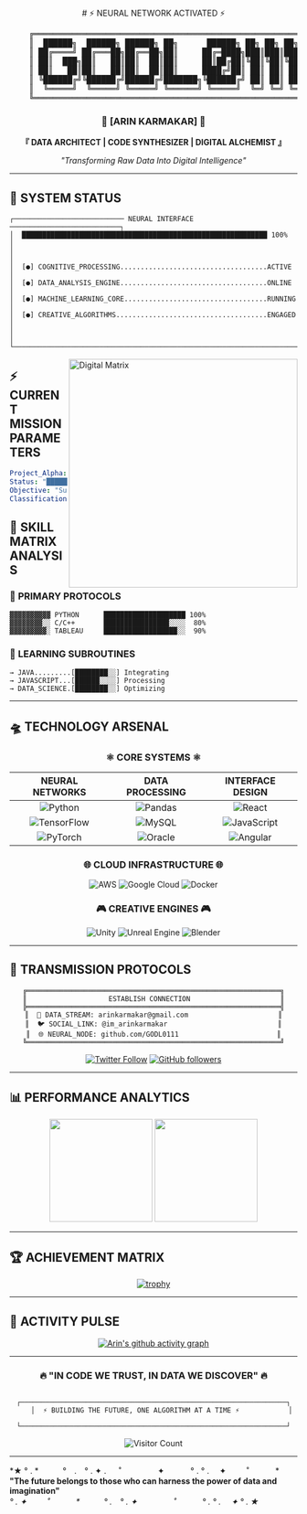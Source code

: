 
<div align="center">
#  ⚡ NEURAL NETWORK ACTIVATED ⚡

<pre>
    ╔═══════════════════════════════════════════════════════════════════╗
    ║  ██████╗  ██████╗ ██████╗ ██╗      ██████╗ ██╗ ██╗ ██╗           ║
    ║ ██╔════╝ ██╔═══██╗██╔══██╗██║     ██╔═████╗███║███║███║           ║
    ║ ██║  ███╗██║   ██║██║  ██║██║     ██║██╔██║╚██║╚██║╚██║           ║
    ║ ██║   ██║██║   ██║██║  ██║██║     ████╔╝██║ ██║ ██║ ██║           ║
    ║ ╚██████╔╝╚██████╔╝██████╔╝███████╗╚██████╔╝ ██║ ██║ ██║           ║
    ║  ╚═════╝  ╚═════╝ ╚═════╝ ╚══════╝ ╚═════╝  ╚═╝ ╚═╝ ╚═╝           ║
    ╚═══════════════════════════════════════════════════════════════════╝
</pre>


### 🌌 **[ARIN KARMAKAR]** 🌌
**『 DATA ARCHITECT | CODE SYNTHESIZER | DIGITAL ALCHEMIST 』**

*"Transforming Raw Data Into Digital Intelligence"*

</div>

---

## 🔮 **SYSTEM STATUS**

```
┌─────────────────────────── NEURAL INTERFACE ───────────────────────────┐
│  ████████████████████████████████████████████████████████████ 100%     │
│                                                                         │
│  [●] COGNITIVE_PROCESSING....................................ACTIVE   │
│  [●] DATA_ANALYSIS_ENGINE....................................ONLINE   │
│  [●] MACHINE_LEARNING_CORE...................................RUNNING  │
│  [●] CREATIVE_ALGORITHMS.....................................ENGAGED  │
│                                                                         │
└─────────────────────────────────────────────────────────────────────────┘
```

<img align="right" alt="Digital Matrix" width="400" src="https://cdn.dribbble.com/users/1708816/screenshots/15637256/media/f9826f0af8a49462f048262a8502035b.gif">

## ⚡ **CURRENT MISSION PARAMETERS**

```yaml
Project_Alpha: "Song Virality Predict"
Status: "█████████░ 90% COMPLETE"
Objective: "Sustainable Tech Solutions"
Classification: "HIGH PRIORITY"
```

## 🧬 **SKILL MATRIX ANALYSIS**

### 🔺 **PRIMARY PROTOCOLS**
```
▓▓▓▓▓▓▓▓▓▓ PYTHON      ████████████████████ 100%
▓▓▓▓▓▓▓▓░░ C/C++       ████████████████░░░░  80%
▓▓▓▓▓▓▓▓▓░ TABLEAU     ██████████████████░░  90%
```

### 🔸 **LEARNING SUBROUTINES**
```
→ JAVA.........[████████░░] Integrating
→ JAVASCRIPT...[██████░░░░] Processing
→ DATA_SCIENCE.[████████░░] Optimizing
```

---

## 🛸 **TECHNOLOGY ARSENAL**

<div align="center">

### ⚛️ **CORE SYSTEMS** ⚛️

| **NEURAL NETWORKS** | **DATA PROCESSING** | **INTERFACE DESIGN** |
|:---:|:---:|:---:|
| ![Python](https://img.shields.io/badge/Python-306998?style=for-the-badge&logo=python&logoColor=white) | ![Pandas](https://img.shields.io/badge/Pandas-150458?style=for-the-badge&logo=pandas&logoColor=white) | ![React](https://img.shields.io/badge/React-61DAFB?style=for-the-badge&logo=react&logoColor=black) |
| ![TensorFlow](https://img.shields.io/badge/TensorFlow-FF6F00?style=for-the-badge&logo=tensorflow&logoColor=white) | ![MySQL](https://img.shields.io/badge/MySQL-4479A1?style=for-the-badge&logo=mysql&logoColor=white) | ![JavaScript](https://img.shields.io/badge/JavaScript-F7DF1E?style=for-the-badge&logo=javascript&logoColor=black) |
| ![PyTorch](https://img.shields.io/badge/PyTorch-EE4C2C?style=for-the-badge&logo=pytorch&logoColor=white) | ![Oracle](https://img.shields.io/badge/Oracle-F80000?style=for-the-badge&logo=oracle&logoColor=white) | ![Angular](https://img.shields.io/badge/Angular-DD0031?style=for-the-badge&logo=angular&logoColor=white) |

### 🌐 **CLOUD INFRASTRUCTURE** 🌐

![AWS](https://img.shields.io/badge/AWS-232F3E?style=for-the-badge&logo=amazon-aws&logoColor=white)
![Google Cloud](https://img.shields.io/badge/Google_Cloud-4285F4?style=for-the-badge&logo=google-cloud&logoColor=white)
![Docker](https://img.shields.io/badge/Docker-2496ED?style=for-the-badge&logo=docker&logoColor=white)

### 🎮 **CREATIVE ENGINES** 🎮

![Unity](https://img.shields.io/badge/Unity-000000?style=for-the-badge&logo=unity&logoColor=white)
![Unreal Engine](https://img.shields.io/badge/Unreal_Engine-313131?style=for-the-badge&logo=unreal-engine&logoColor=white)
![Blender](https://img.shields.io/badge/Blender-F5792A?style=for-the-badge&logo=blender&logoColor=white)

</div>

---

## 📡 **TRANSMISSION PROTOCOLS**

<div align="center">

```
╔══════════════════════════════════════════════════════════════╗
║                    ESTABLISH CONNECTION                      ║
╠══════════════════════════════════════════════════════════════╣
║  📧 DATA_STREAM: arinkarmakar@gmail.com                      ║
║  🐦 SOCIAL_LINK: @im_arinkarmakar                           ║
║  🌐 NEURAL_NODE: github.com/GODL0111                        ║
╚══════════════════════════════════════════════════════════════╝
```

[![Twitter Follow](https://img.shields.io/twitter/follow/im_arinkarmakar?style=social)](https://twitter.com/im_arinkarmakar)
[![GitHub followers](https://img.shields.io/github/followers/GODL0111?style=social)](https://github.com/GODL0111)

</div>

---

## 📊 **PERFORMANCE ANALYTICS**

<div align="center">

<img height="180em" src="https://github-readme-stats.vercel.app/api?username=GODL0111&show_icons=true&theme=tokyonight&include_all_commits=true&count_private=true&bg_color=0D1117&title_color=00D4FF&icon_color=00D4FF&text_color=FFFFFF&border_color=00D4FF"/>

<img height="180em" src="https://github-readme-stats.vercel.app/api/top-langs/?username=GODL0111&layout=compact&langs_count=7&theme=tokyonight&bg_color=0D1117&title_color=00D4FF&text_color=FFFFFF&border_color=00D4FF"/>

</div>

---

## 🏆 **ACHIEVEMENT MATRIX**

<div align="center">

[![trophy](https://github-profile-trophy.vercel.app/?username=GODL0111&theme=tokyonight&no-frame=true&no-bg=true&margin-w=4&column=7)](https://github.com/ryo-ma/github-profile-trophy)

</div>

---

## 🌟 **ACTIVITY PULSE**

<div align="center">

[![Arin's github activity graph](https://github-readme-activity-graph.vercel.app/graph?username=GODL0111&bg_color=0D1117&color=00D4FF&line=00D4FF&point=FFFFFF&area=true&hide_border=true)](https://github.com/ashutosh00710/github-readme-activity-graph)

</div>

---

<div align="center">

### 🔥 **"IN CODE WE TRUST, IN DATA WE DISCOVER"** 🔥

```
    ┌─────────────────────────────────────────────────────────────────┐
    │  ⚡ BUILDING THE FUTURE, ONE ALGORITHM AT A TIME ⚡            │
    └─────────────────────────────────────────────────────────────────┘
```

![Visitor Count](https://komarev.com/ghpvc/?username=GODL0111&label=NEURAL%20CONNECTIONS&color=00d4ff&style=for-the-badge)

</div>

---

<p align="center">

*★ ° . *　　　°　.　° . ✦ . 　 ˚ 　　　　 ✦ 　　　° . ° . 　✦ 　　 ˚ 　　　*<br>
**"The future belongs to those who can harness the power of data and imagination"**<br>
*° . ✦ 　　 ˚ 　　　*　　　° .　° . ✦ 　　　　 ˚ 　　　° . ° . 　✦ ° . ★*

</p>
